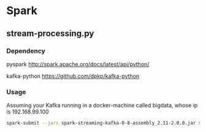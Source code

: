 # Spark

## stream-processing.py

### Dependency
pyspark         http://spark.apache.org/docs/latest/api/python/

kafka-python    https://github.com/dpkp/kafka-python


### Usage
Assuming your Kafka running in a docker-machine called bigdata, whose ip is 192.168.99.100
```sh
spark-submit --jars spark-streaming-kafka-0-8-assembly_2.11-2.0.0.jar stream-processing.py stock-analyzer average-stock-price 192.168.99.100:9092